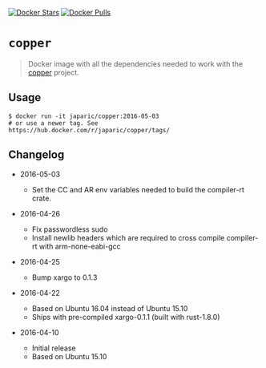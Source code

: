 [![Docker Stars](https://img.shields.io/docker/stars/japaric/copper.svg)](https://hub.docker.com/r/japaric/copper/)
[![Docker Pulls](https://img.shields.io/docker/pulls/japaric/copper.svg)](https://hub.docker.com/r/japaric/copper/)

# `copper`

> Docker image with all the dependencies needed to work with the [copper] project.

[copper]: https://github.com/japaric/cu

## Usage

```
$ docker run -it japaric/copper:2016-05-03
# or use a newer tag. See https://hub.docker.com/r/japaric/copper/tags/
```

## Changelog

- 2016-05-03
  - Set the CC and AR env variables needed to build the compiler-rt crate.

- 2016-04-26
  - Fix passwordless sudo
  - Install newlib headers which are required to cross compile compiler-rt with arm-none-eabi-gcc

- 2016-04-25
  - Bump xargo to 0.1.3

- 2016-04-22
  - Based on Ubuntu 16.04 instead of Ubuntu 15.10
  - Ships with pre-compiled xargo-0.1.1 (built with rust-1.8.0)
  
- 2016-04-10
  - Initial release
  - Based on Ubuntu 15.10

